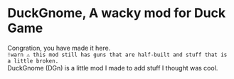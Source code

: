 # DuckGnome, A wacky mod for Duck Game
Congration, you have made it here.  
`!warn ⚠️ this mod still has guns that are half-built and stuff that is a little broken.`  
DuckGnome (DGn) is a little mod I made to add stuff I thought was cool.
